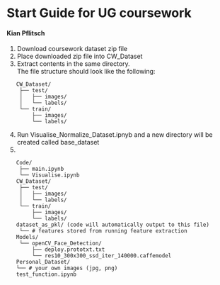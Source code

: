 # Start Guide for UG coursework
#### Kian Pflitsch 
1. Download coursework dataset zip file
2. Place downloaded zip file into CW_Dataset
3. Extract contents in the same directory.  
The file structure should look like the following:

```
   CW_Dataset/
    ├── test/
    │   ├── images/
    │   └── labels/
    └── train/
        ├── images/
        └── labels/
```
4. Run Visualise_Normalize_Dataset.ipnyb and a new directory will be created called base_dataset
5. 


```
   Code/
    ├── main.ipynb
    └── Visualise.ipynb
   CW_Dataset/
    ├── test/
    │   ├── images/
    │   └── labels/
    └── train/
        ├── images/
        └── labels/
   dataset_as_pkl/ (code will automatically output to this file)
    └── # features stored from running feature extraction 
   Models/
    └── openCV_Face_Detection/
        ├── deploy.prototxt.txt
        └── res10_300x300_ssd_iter_140000.caffemodel
   Personal_Dataset/
   └── # your own images (jpg, png)
   test_function.ipynb

```
